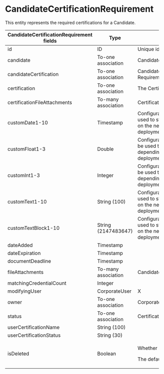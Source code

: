 # CandidateCertificationRequirement

This entity represents the required certifications for a Candidate.

<table>
 <colgroup>
 <col width="20%" />
 <col width="20%" />
 <col width="20%" />
 <col width="20%" />
 <col width="20%" />
 </colgroup>
 <thead>
 <tr class="header">
 <th>CandidateCertificationRequirement fields</th>
 <th>Type</th>
 <th>Description</th>
 <th>Not null</th>
 <th>Read-only</th>
 </tr>
 </thead>
 <tbody>
 <tr class="even">
 <td>id</td>
 <td>ID</td>
 <td>Unique identifier for this entity.</td>
 <td>X</td>
 <td>X</td>
 </tr>
<tr class="odd">
 <td>candidate</td>
 <td>To-one association</td>
 <td>Candidate</td>
 <td>X</td>
 <td></td>
 </tr>
<tr class="even">
 <td>candidateCertification</td>
 <td>To-one association</td>
 <td>CandidateCertification that fulfills this Requirement.</td>
 <td></td>
 <td></td>
 </tr>
<tr class="odd">
 <td>certification</td>
 <td>To-one association</td>
 <td>The Certification that is required.</td>
 <td>X</td>
 <td></td>
 </tr>
<tr class="even">
 <td>certificationFileAttachments</td>
 <td>To-many association</td>
 <td>CertificationFileAttachment</td>
 <td></td>
 <td>X</td>
 </tr>
<tr class="odd">
 <td>customDate1-10</td>
 <td>Timestamp</td>
 <td>Configurable date fields that can be used to store custom data depending on the needs of a particular deployment.</td>
 <td></td>
 <td></td>
 </tr>
<tr class="even">
 <td>customFloat1-3</td>
 <td>Double</td>
 <td>Configurable numeric fields that can be used to store custom data depending on the needs of a particular deployment.</td>
 <td></td>
 <td></td>
 </tr>
<tr class="odd">
 <td>customInt1-3</td>
 <td>Integer</td>
 <td>Configurable numeric fields that can be used to store custom data depending on the needs of a particular deployment.</td>
 <td></td>
 <td></td>
 </tr>
<tr class="even">
 <td>customText1-10</td>
 <td>String (100)</td>
 <td>Configurable text fields that can be used to store custom data depending on the needs of a particular deployment.</td>
 <td></td>
 <td></td>
 </tr>
<tr class="odd">
 <td>customTextBlock1-10</td>
 <td>String (2147483647)</td>
 <td>Configurable text fields that can be used to store custom data depending on the needs of a particular deployment.</td>
 <td></td>
 <td></td>
 </tr>
<tr class="even">
 <td>dateAdded</td>
 <td>Timestamp</td>
 <td></td>
 <td>X</td>
 <td>X</td>
 </tr>
<tr class="odd">
 <td>dateExpiration</td>
 <td>Timestamp</td>
 <td></td>
 <td></td>
 <td>X</td>
 </tr>
<tr class="even">
 <td>documentDeadline</td>
 <td>Timestamp</td>
 <td></td>
 <td></td>
 <td></td>
 </tr>
<tr class="odd">
 <td>fileAttachments</td>
 <td>To-many association</td>
 <td>CandidateFileAttachment</td>
 <td></td>
 <td>X</td>
 </tr>
<tr class="even">
 <td>matchingCredentialCount</td>
 <td>Integer</td>
 <td></td>
 <td></td>
 <td>X</td>
 </tr>
<tr class="odd">
 <td>modifyingUser</td>
 <tdTo-one association</td>
 <td>CorporateUser</td>
 <td>X</td>
 <td>X</td>
 </tr>
<tr class="even">
 <td>owner</td>
 <td>To-one association</td>
 <td>CorporateUser</td>
 <td>X</td>
 <td></td>
 </tr>
<tr class="odd">
 <td>status</td>
 <td>To-one association</td>
 <td>CertificationRequirementStatusLookup</td>
 <td></td>
 <td></td>
 </tr>
<tr class="even">
 <td>userCertificationName</td>
 <td>String (100)</td>
 <td></td>
 <td></td>
 <td>X</td>
 </tr>
<tr class="odd">
 <td>userCertificationStatus</td>
 <td>String (30)</td>
 <td></td>
 <td></td>
 <td>X</td>
 </tr>
<tr class="even">
<td>isDeleted</td>
<td><p>Boolean</p></td>
<td><p><span>Whether entity is deleted.</span></p>
<p><span> <span>The default value is false.</span> </span></p></td>
<td>X</td>
<td> </td>
</tr>
 </tbody>
</table>
